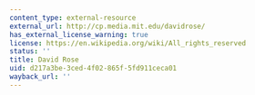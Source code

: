 ```yaml
---
content_type: external-resource
external_url: http://cp.media.mit.edu/davidrose/
has_external_license_warning: true
license: https://en.wikipedia.org/wiki/All_rights_reserved
status: ''
title: David Rose
uid: d217a3be-3ced-4f02-865f-5fd911ceca01
wayback_url: ''
---
```

